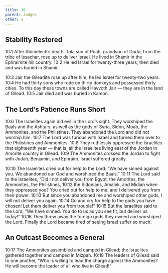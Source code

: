 ```yaml
---
title: 10
parent: Judges
other: x
---
```



## Stability Restored

<a name="10:1">10:1</a> After Abimelech’s death, Tola son of Puah, grandson of Dodo, from the tribe of Issachar, rose up to deliver Israel. He lived in Shamir in the Ephraimite hill country. <a name="10:2">10:2</a> He led Israel for twenty-three years, then died and was buried in Shamir.

<a name="10:3">10:3</a> Jair the Gileadite rose up after him; he led Israel for twenty-two years. <a name="10:4">10:4</a> He had thirty sons who rode on thirty donkeys and possessed thirty cities. To this day these towns are called Havvoth Jair — they are in the land of Gilead. <a name="10:5">10:5</a> Jair died and was buried in Kamon.

## The Lord’s Patience Runs Short

<a name="10:6">10:6</a> The Israelites again did evil in the Lord’s sight. They worshiped the Baals and the Ashtars, as well as the gods of Syria, Sidon, Moab, the Ammonites, and the Philistines. They abandoned the Lord and did not worship him. <a name="10:7">10:7</a> The Lord was furious with Israel and turned them over to the Philistines and Ammonites. <a name="10:8">10:8</a> They ruthlessly oppressed the Israelites that eighteenth year — that is, all the Israelites living east of the Jordan in Amorite country in Gilead. <a name="10:9">10:9</a> The Ammonites crossed the Jordan to fight with Judah, Benjamin, and Ephraim. Israel suffered greatly.

<a name="10:10">10:10</a> The Israelites cried out for help to the Lord: “We have sinned against you. We abandoned our God and worshiped the Baals.” <a name="10:11">10:11</a> The Lord said to the Israelites, “Did I not deliver you from Egypt, the Amorites, the Ammonites, the Philistines, <a name="10:12">10:12</a> the Sidonians, Amalek, and Midian when they oppressed you? You cried out for help to me, and I delivered you from their power. <a name="10:13">10:13</a> But since you abandoned me and worshiped other gods, I will not deliver you again. <a name="10:14">10:14</a> Go and cry for help to the gods you have chosen! Let them deliver you from trouble!” <a name="10:15">10:15</a> But the Israelites said to the Lord, “We have sinned. You do to us as you see fit, but deliver us today!” <a name="10:16">10:16</a> They threw away the foreign gods they owned and worshiped the Lord. Finally the Lord became tired of seeing Israel suffer so much.

## An Outcast Becomes a General

<a name="10:17">10:17</a> The Ammonites assembled and camped in Gilead; the Israelites gathered together and camped in Mizpah. <a name="10:18">10:18</a> The leaders of Gilead said to one another, “Who is willing to lead the charge against the Ammonites? He will become the leader of all who live in Gilead!”